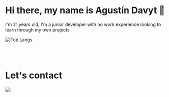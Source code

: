 # Hi there, my name is Agustín Davyt 👋
I'm 21 years old, I'm a junior developer with no work experience looking to learn through my own projects

![Top Langs](https://github-readme-stats.vercel.app/api/top-langs/?username=anuraghazra&layout=compact&hide=glsl,astro,makefile,rust,go)

<br><br>

# Let's contact    
  <a href = "mailto:davytagustin@gmail.com">
    <img src="https://img.shields.io/badge/Gmail-D14836?style=for-the-badge&logo=gmail&logoColor=white" target="_blank">
  </a>
